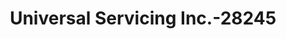 ---
f_zip-code: 6111
f_state-code: CT
title: Universal Servicing Inc.-28245
f_phone: 860-667-0160
f_city-only: Newington
f_address: 30 Christian Lane Suite 207 Newington
f_location-unique-id: '28245'
slug: universal-servicing-inc.-28245
updated-on: '2024-05-30T13:46:58.046Z'
created-on: '2024-05-30T13:36:59.803Z'
published-on: '2024-05-30T13:54:32.469Z'
f_city-state: cms/city/newington-ct.md
f_company: cms/company/universal-servicing-inc..md
f_state: cms/state/connecticut.md
layout: '[payday-loan].html'
tags: payday-loan
---